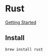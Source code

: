 
# Rust

[Getting Started](https://doc.rust-lang.org/book/first-edition/getting-started.html)

## Install
```
brew install rust
```
